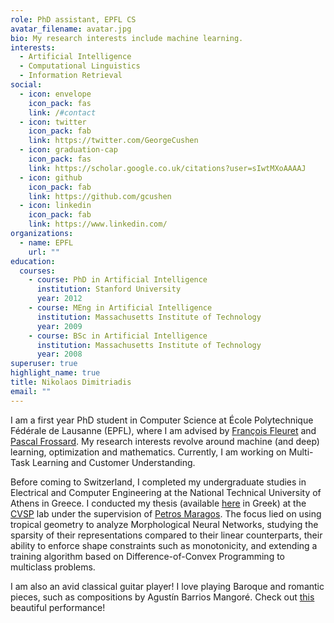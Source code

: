 ```yaml
---
role: PhD assistant, EPFL CS
avatar_filename: avatar.jpg
bio: My research interests include machine learning.
interests:
  - Artificial Intelligence
  - Computational Linguistics
  - Information Retrieval
social:
  - icon: envelope
    icon_pack: fas
    link: /#contact
  - icon: twitter
    icon_pack: fab
    link: https://twitter.com/GeorgeCushen
  - icon: graduation-cap
    icon_pack: fas
    link: https://scholar.google.co.uk/citations?user=sIwtMXoAAAAJ
  - icon: github
    icon_pack: fab
    link: https://github.com/gcushen
  - icon: linkedin
    icon_pack: fab
    link: https://www.linkedin.com/
organizations:
  - name: EPFL
    url: ""
education:
  courses:
    - course: PhD in Artificial Intelligence
      institution: Stanford University
      year: 2012
    - course: MEng in Artificial Intelligence
      institution: Massachusetts Institute of Technology
      year: 2009
    - course: BSc in Artificial Intelligence
      institution: Massachusetts Institute of Technology
      year: 2008
superuser: true
highlight_name: true
title: Nikolaos Dimitriadis
email: ""
---
```

I am a first year PhD student in Computer Science at École Polytechnique Fédérale de Lausanne (EPFL), where I am advised by [François Fleuret](https://fleuret.org/francois/index.html) and [Pascal Frossard](https://www.epfl.ch/labs/lts4/people/people-current/frossard/). My research interests revolve around machine (and deep) learning, optimization and mathematics. Currently, I am working on Multi-Task Learning and Customer Understanding.

Before coming to Switzerland, I completed my undergraduate studies in Electrical and Computer Engineering at the National Technical University of Athens in Greece. I conducted my thesis (available [here](http://artemis.cslab.ece.ntua.gr:8080/jspui/bitstream/123456789/17716/3/Nikolaos%20Dimitriadis%20-%20Diploma%20Thesis.pdf) in Greek) at the [CVSP](http://cvsp.cs.ntua.gr/) lab under the supervision of [Petros Maragos](http://cvsp.cs.ntua.gr/maragos/). The focus lied on using tropical geometry to analyze Morphological Neural Networks, studying the sparsity of their representations compared to their linear counterparts, their ability to enforce shape constraints such as monotonicity, and extending a training algorithm based on Difference-of-Convex Programming to multiclass problems.

I am also an avid classical guitar player! I love playing Baroque and romantic pieces, such as compositions by Agustín Barrios Mangoré. Check out [this](https://www.youtube.com/watch?v=JEIqk8KPyDY&ab_channel=dvidalroller) beautiful performance!